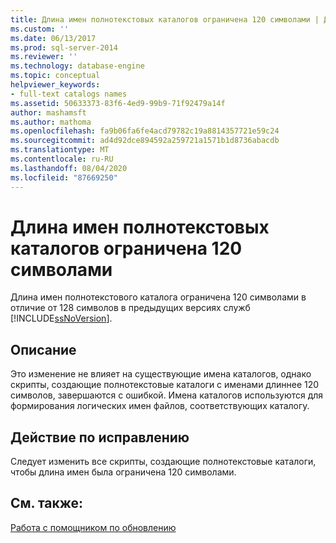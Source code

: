 ```yaml
---
title: Длина имен полнотекстовых каталогов ограничена 120 символами | Документация Майкрософт
ms.custom: ''
ms.date: 06/13/2017
ms.prod: sql-server-2014
ms.reviewer: ''
ms.technology: database-engine
ms.topic: conceptual
helpviewer_keywords:
- full-text catalogs names
ms.assetid: 50633373-83f6-4ed9-99b9-71f92479a14f
author: mashamsft
ms.author: mathoma
ms.openlocfilehash: fa9b06fa6fe4acd79782c19a8814357721e59c24
ms.sourcegitcommit: ad4d92dce894592a259721a1571b1d8736abacdb
ms.translationtype: MT
ms.contentlocale: ru-RU
ms.lasthandoff: 08/04/2020
ms.locfileid: "87669250"
---
```

# <a name="length-of-full-text-catalog-names-restricted-to-120-characters"></a>Длина имен полнотекстовых каталогов ограничена 120 символами
  Длина имен полнотекстового каталога ограничена 120 символами в отличие от 128 символов в предыдущих версиях служб [!INCLUDE[ssNoVersion](../../includes/ssnoversion-md.md)].  
  
## <a name="description"></a>Описание  
 Это изменение не влияет на существующие имена каталогов, однако скрипты, создающие полнотекстовые каталоги с именами длиннее 120 символов, завершаются с ошибкой. Имена каталогов используются для формирования логических имен файлов, соответствующих каталогу.  
  
## <a name="corrective-action"></a>Действие по исправлению  
 Следует изменить все скрипты, создающие полнотекстовые каталоги, чтобы длина имен была ограничена 120 символами.  
  
## <a name="see-also"></a>См. также:  
 [Работа с помощником по обновлению](../../../2014/sql-server/install/working-with-upgrade-advisor.md)  
  
  
